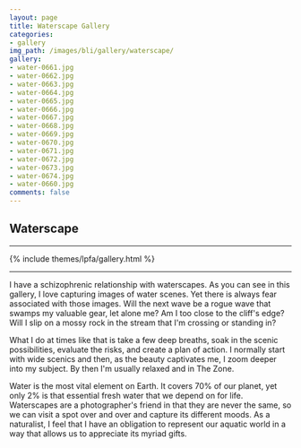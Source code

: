 ```yaml
---
layout: page
title: Waterscape Gallery
categories:
- gallery
img_path: /images/bli/gallery/waterscape/
gallery:
- water-0661.jpg- water-0662.jpg- water-0663.jpg- water-0664.jpg- water-0665.jpg- water-0666.jpg- water-0667.jpg- water-0668.jpg- water-0669.jpg- water-0670.jpg- water-0671.jpg- water-0672.jpg- water-0673.jpg- water-0674.jpg
- water-0660.jpgcomments: false
---
```


## Waterscape

---

{% include themes/lpfa/gallery.html %}

---

I have a schizophrenic relationship with waterscapes. As you can see in this gallery, I love capturing images of water scenes. Yet there is always fear associated with those images. Will the next wave be a rogue wave that swamps my valuable gear, let alone me? Am I too close to the cliff's edge? Will I slip on a mossy rock in the stream that I'm crossing or standing in?

What I do at times like that is take a few deep breaths, soak in the scenic possibilities, evaluate the risks, and create a plan of action. I normally start with wide scenics and then, as the beauty captivates me, I zoom deeper into my subject. By then I'm usually relaxed and in The Zone.

Water is the most vital element on Earth. It covers 70% of our planet, yet only 2% is that essential fresh water that we depend on for life. Waterscapes are a photographer's friend in that they are never the same, so we can visit a spot over and over and capture its different moods. As a naturalist, I feel that I have an obligation to represent our aquatic world in a way that allows us to appreciate its myriad gifts.